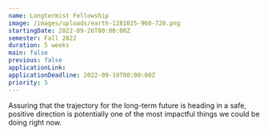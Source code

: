 ```yaml
---
name: Longtermist Fellowship
image: /images/uploads/earth-1281025-960-720.png
startingDate: 2022-09-26T00:00:00Z
semester: Fall 2022
duration: 5 weeks
main: false
previous: false
applicationLink:
applicationDeadline: 2022-09-19T00:00:00Z
priority: 5
---
```


Assuring that the trajectory for the long-term future is heading in a safe, positive direction is potentially one of the most impactful things we could be doing right now.

